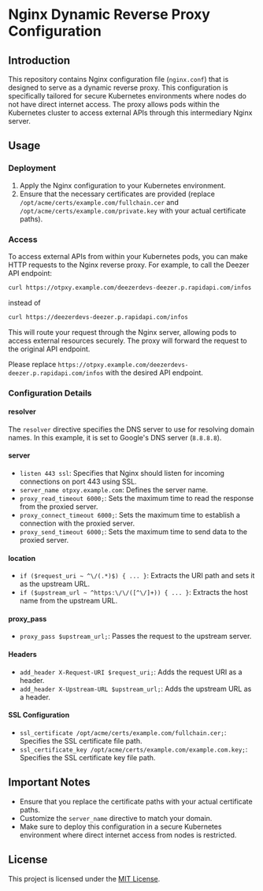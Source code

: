 # Nginx Dynamic Reverse Proxy Configuration

## Introduction

This repository contains Nginx configuration file (`nginx.conf`) that is designed to serve as a dynamic reverse proxy. This configuration is specifically tailored for secure Kubernetes environments where nodes do not have direct internet access. The proxy allows pods within the Kubernetes cluster to access external APIs through this intermediary Nginx server.

## Usage

### Deployment

1. Apply the Nginx configuration to your Kubernetes environment.
2. Ensure that the necessary certificates are provided (replace `/opt/acme/certs/example.com/fullchain.cer` and `/opt/acme/certs/example.com/private.key` with your actual certificate paths).

### Access

To access external APIs from within your Kubernetes pods, you can make HTTP requests to the Nginx reverse proxy. For example, to call the Deezer API endpoint:

```bash
curl https://otpxy.example.com/deezerdevs-deezer.p.rapidapi.com/infos
```

instead of

```bash
curl https://deezerdevs-deezer.p.rapidapi.com/infos
```

This will route your request through the Nginx server, allowing pods to access external resources securely. The proxy will forward the request to the original API endpoint.

Please replace `https://otpxy.example.com/deezerdevs-deezer.p.rapidapi.com/infos` with the desired API endpoint.

### Configuration Details

#### resolver

The `resolver` directive specifies the DNS server to use for resolving domain names. In this example, it is set to Google's DNS server (`8.8.8.8`).

#### server

- `listen 443 ssl`: Specifies that Nginx should listen for incoming connections on port 443 using SSL.
- `server_name otpxy.example.com`: Defines the server name.
- `proxy_read_timeout 6000;`: Sets the maximum time to read the response from the proxied server.
- `proxy_connect_timeout 6000;`: Sets the maximum time to establish a connection with the proxied server.
- `proxy_send_timeout 6000;`: Sets the maximum time to send data to the proxied server.

#### location

- `if ($request_uri ~ ^\/(.*)$) { ... }`: Extracts the URI path and sets it as the upstream URL.
- `if ($upstream_url ~ ^https:\/\/([^\/]+)) { ... }`: Extracts the host name from the upstream URL.

#### proxy_pass

- `proxy_pass $upstream_url;`: Passes the request to the upstream server.

#### Headers

- `add_header X-Request-URI $request_uri;`: Adds the request URI as a header.
- `add_header X-Upstream-URL $upstream_url;`: Adds the upstream URL as a header.

#### SSL Configuration

- `ssl_certificate /opt/acme/certs/example.com/fullchain.cer;`: Specifies the SSL certificate file path.
- `ssl_certificate_key /opt/acme/certs/example.com/example.com.key;`: Specifies the SSL certificate key file path.

## Important Notes

- Ensure that you replace the certificate paths with your actual certificate paths.
- Customize the `server_name` directive to match your domain.
- Make sure to deploy this configuration in a secure Kubernetes environment where direct internet access from nodes is restricted.

## License

This project is licensed under the [MIT License](LICENSE).
